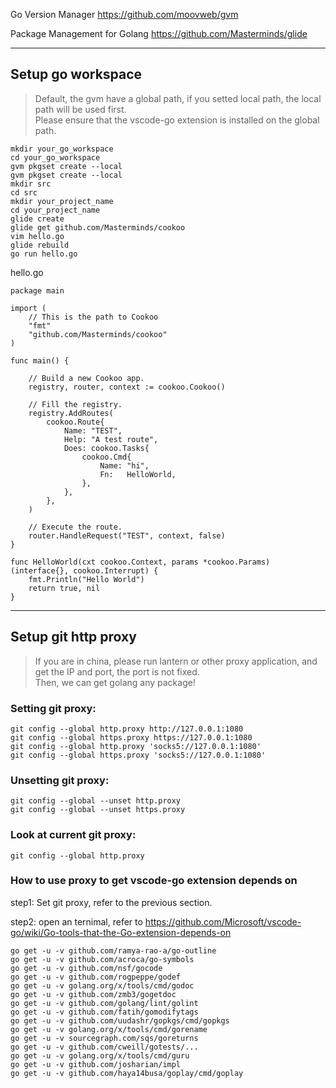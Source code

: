Go Version Manager https://github.com/moovweb/gvm

Package Management for Golang https://github.com/Masterminds/glide

***
## Setup go workspace
>Default, the gvm have a global path, if you setted  local path, the local path will be used first.  
Please ensure that the vscode-go extension is installed on the global path.

```
mkdir your_go_workspace
cd your_go_workspace
gvm pkgset create --local
gvm pkgset create --local
mkdir src
cd src
mkdir your_project_name
cd your_project_name
glide create
glide get github.com/Masterminds/cookoo
vim hello.go
glide rebuild
go run hello.go
```

hello.go
```
package main

import (
	// This is the path to Cookoo
	"fmt"
	"github.com/Masterminds/cookoo"
)

func main() {

	// Build a new Cookoo app.
	registry, router, context := cookoo.Cookoo()

	// Fill the registry.
	registry.AddRoutes(
		cookoo.Route{
			Name: "TEST",
			Help: "A test route",
			Does: cookoo.Tasks{
				cookoo.Cmd{
					Name: "hi",
					Fn:   HelloWorld,
				},
			},
		},
	)

	// Execute the route.
	router.HandleRequest("TEST", context, false)
}

func HelloWorld(cxt cookoo.Context, params *cookoo.Params) (interface{}, cookoo.Interrupt) {
	fmt.Println("Hello World")
	return true, nil
}

```
***
## Setup git http proxy
>If you are in china, please run lantern or other proxy application, and get the IP and port, the port is not fixed.  
Then, we can get golang any package!
### Setting git proxy: 

```
git config --global http.proxy http://127.0.0.1:1080
git config --global https.proxy https://127.0.0.1:1080
git config --global http.proxy 'socks5://127.0.0.1:1080'
git config --global https.proxy 'socks5://127.0.0.1:1080'
```

### Unsetting git proxy:
```
git config --global --unset http.proxy
git config --global --unset https.proxy
```

### Look at current git proxy:
```
git config --global http.proxy
```

### How to use proxy to get vscode-go extension depends on

step1: Set git proxy, refer to the previous section.

step2: open an ternimal, refer to https://github.com/Microsoft/vscode-go/wiki/Go-tools-that-the-Go-extension-depends-on
```
go get -u -v github.com/ramya-rao-a/go-outline
go get -u -v github.com/acroca/go-symbols
go get -u -v github.com/nsf/gocode
go get -u -v github.com/rogpeppe/godef
go get -u -v golang.org/x/tools/cmd/godoc
go get -u -v github.com/zmb3/gogetdoc
go get -u -v github.com/golang/lint/golint
go get -u -v github.com/fatih/gomodifytags
go get -u -v github.com/uudashr/gopkgs/cmd/gopkgs
go get -u -v golang.org/x/tools/cmd/gorename
go get -u -v sourcegraph.com/sqs/goreturns
go get -u -v github.com/cweill/gotests/...
go get -u -v golang.org/x/tools/cmd/guru
go get -u -v github.com/josharian/impl
go get -u -v github.com/haya14busa/goplay/cmd/goplay
```

